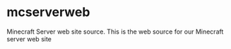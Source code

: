 # mcserverweb
Minecraft Server web site source.
This is the web source for our Minecraft server web site
